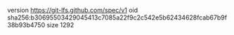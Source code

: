 version https://git-lfs.github.com/spec/v1
oid sha256:b30695503429045413c7085a22f9c2c542e5b62434628fcab67b9f38b93b4750
size 1292
